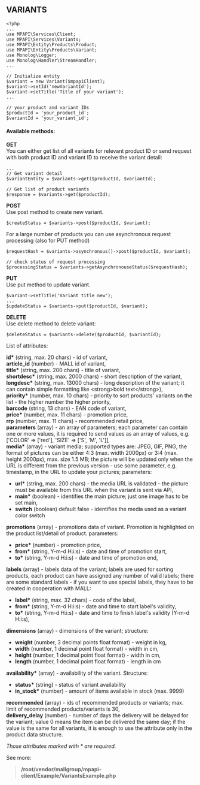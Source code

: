 ## VARIANTS

```
<?php 
...
use MPAPI\Services\Client;
use MPAPI\Services\Variants;
use MPAPI\Entity\Products\Product;
use MPAPI\Entity\Products\Variant;
use Monolog\Logger;
use Monolog\Handler\StreamHandler;
...
``` 

```
// Initialize entity
$variant = new Variant($mpapiClient);
$variant->setId('newVariantId');
$variant->setTitle('Title of your variant');
...

// your product and variant IDs
$productId = 'your_product_id';
$variantId = 'your_variant_id';
``` 
 
#### Available methods: 
**GET**  
You can either get list of all variants for relevant product ID or send request with both product ID and variant ID to receive the variant detail: 
```
...
// Get variant detail
$variantEntity = $variants->get($productId, $variantId);

// Get list of product variants
$response = $variants->get($productId);
```
 
**POST**  
Use post method to create new variant.
```
$createStatus = $variants->post($productId, $variant);
```
For a large number of products you can use asynchronous request processing (also for PUT method)
```
$requestHash = $variants->asynchronous()->post($productId, $variant);

// check status of request processing
$processingStatus = $variants->getAsynchronouseStatus($requestHash);
```
 
**PUT**  
Use put method to update variant.
```
$variant->setTitle('Variant title new');
...
$updateStatus = $variants->put($productId, $variant);
```

**DELETE**  
Use delete method to delete variant:
```
$deleteStatus = $variants->delete($productId, $variantId);
```

List of attributes:

__id*__ (string, max. 20 chars) - id of variant,  
__article_id__ (number) - MALL id of variant,  
__title*__ (string, max. 200 chars) - title of variant,  
__shortdesc*__ (string, max. 2000 chars) - short description of the variant,  
__longdesc*__ (string, max. 13000 chars) - long description of the variant; it can contain simple formatting like \<strong\>bold text\</strong\>),  
__priority*__ (number, max. 10 chars) - priority to sort products' variants on the list - the higher number the higher priority,  
__barcode__ (string, 13 chars) - EAN code of variant,  
__price*__ (number, max. 11 chars) - promotion price,   
__rrp__ (number, max. 11 chars) - recommended retail price,  
__parameters__ (array) - an array of parameters; each parameter can contain one or more values, it is required to send values as an array of values, e.g. ['COLOR' => ['red'], 'SIZE' => ['S', 'M', 'L']],  
__media*__ (array) - variant media; supported types are: JPEG, GIF, PNG, the format of pictures can be either 4:3 (max. width 2000px) or 3:4 (max. height 2000px), max. size 1.5 MB; the picture will be updated only when the URL is different from the previous version - use some parameter, e.g. timestamp, in the URL to update your pictures; parameters:  
 - __url*__ (string, max. 200 chars) - the media URL is validated – the picture must be available from this URL when the variant is sent via API,  
 - __main*__ (boolean) - identifies the main picture; just one image has to be set main,  
 - __switch__ (boolean) default false - identifies the media used as a variant color switch  

__promotions__ (array) - promotions data of variant. Promotion is highlighted on the product list/detail of product.  parameters:  
 - __price*__ (number) - promotion price,  
 - __from*__ (string, Y-m-d H:i:s) - date and time of promotion start,  
 - __to*__ (string, Y-m-d H:i:s) - date and time of promotion end,  

__labels__ (array) - labels data of the variant; labels are used for sorting products, each product can have assigned any number of valid labels; there are some standard labels - if you want to use special labels, they have to be created in cooperation with MALL: 
 - __label*__ (string, max. 32 chars) - code of the label,  
 - __from*__ (string, Y-m-d H:i:s) - date and time to start label's validity,  
 - __to*__ (string, Y-m-d H:i:s) - date and time to finish label's validity (Y-m-d H:i:s),  

__dimensions__ (array) - dimensions of the variant; structure:  
 - __weight__ (number, 3 decimal points float format) - weight in kg,  
 - __width__ (number, 1 decimal point float format) - width in cm,  
 - __height__ (number, 1 decimal point float format) - width in cm,  
 - __length__ (number, 1 decimal point float format) - length in cm  

__availability*__ (array) - availability of the variant. Structure:  
 - __status*__ (string) - status of variant availability  
 - __in_stock*__ (number) - amount of items available in stock (max. 9999)  

__recommended__ (array) - ids of recommended products or variants; max. limit of recommended products/variants is 30,  
__delivery_delay__ (number) - number of days the delivery will be delayed for the variant; value 0 means the item can be delivered the same day; if the value is the same for all variants, it is enough to use the attribute only in the product data structure.  

*Those attributes marked with * are required.* 

See more:
> **/root/vendor/mallgroup/mpapi-client/Example/VariantsExample.php**  
